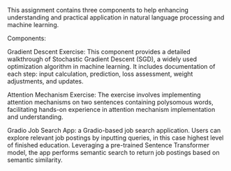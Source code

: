 This assignment contains three components to help enhancing understanding and practical application in natural language processing and machine learning.

Components:

Gradient Descent Exercise: This component provides a detailed walkthrough of Stochastic Gradient Descent (SGD), a widely used optimization algorithm in machine learning. It includes documentation of each step: input calculation, prediction, loss assessment, weight adjustments, and updates.

Attention Mechanism Exercise: The exercise involves implementing attention mechanisms on two sentences containing polysomous words, facilitating hands-on experience in attention mechanism implementation and understanding.

Gradio Job Search App: a Gradio-based job search application. Users can explore relevant job postings by inputting queries, in this case highest level of finished education. Leveraging a pre-trained Sentence Transformer model, the app performs semantic search to return job postings based on semantic similarity.
